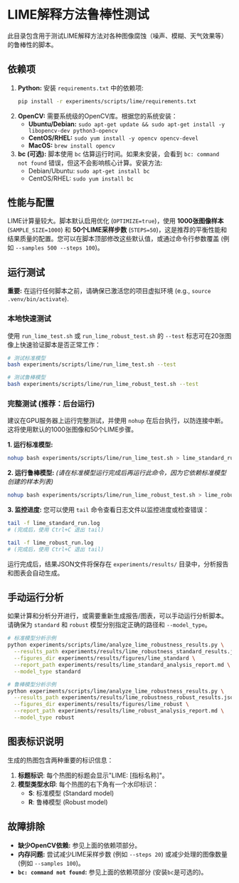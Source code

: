 # LIME解释方法鲁棒性测试

此目录包含用于测试LIME解释方法对各种图像腐蚀（噪声、模糊、天气效果等）的鲁棒性的脚本。

## 依赖项

1.  **Python:** 安装 `requirements.txt` 中的依赖项:
    ```bash
    pip install -r experiments/scripts/lime/requirements.txt
    ```
2.  **OpenCV:** 需要系统级的OpenCV库。根据您的系统安装：
    *   **Ubuntu/Debian:** `sudo apt-get update && sudo apt-get install -y libopencv-dev python3-opencv`
    *   **CentOS/RHEL:** `sudo yum install -y opencv opencv-devel`
    *   **MacOS:** `brew install opencv`
3.  **bc (可选):** 脚本使用 `bc` 估算运行时间。如果未安装，会看到 `bc: command not found` 错误，但这不会影响核心计算。安装方法:
    *   Debian/Ubuntu: `sudo apt-get install bc`
    *   CentOS/RHEL: `sudo yum install bc`

## 性能与配置

LIME计算量较大。脚本默认启用优化 (`OPTIMIZE=true`)，使用 **1000张图像样本** (`SAMPLE_SIZE=1000`) 和 **50个LIME采样步数** (`STEPS=50`)，这是推荐的平衡性能和结果质量的配置。您可以在脚本顶部修改这些默认值，或通过命令行参数覆盖 (例如 `--samples 500 --steps 100`)。

## 运行测试

**重要:** 在运行任何脚本之前，请确保已激活您的项目虚拟环境 (e.g., `source .venv/bin/activate`).

### 本地快速测试

使用 `run_lime_test.sh` 或 `run_lime_robust_test.sh` 的 `--test` 标志可在20张图像上快速验证脚本是否正常工作：

```bash
# 测试标准模型
bash experiments/scripts/lime/run_lime_test.sh --test

# 测试鲁棒模型
bash experiments/scripts/lime/run_lime_robust_test.sh --test
```

### 完整测试 (推荐：后台运行)

建议在GPU服务器上运行完整测试，并使用 `nohup` 在后台执行，以防连接中断。这将使用默认的1000张图像和50个LIME步骤。

**1. 运行标准模型:**
```bash
nohup bash experiments/scripts/lime/run_lime_test.sh > lime_standard_run.log 2>&1 &
```

**2. 运行鲁棒模型:**
*(请在标准模型运行完成后再运行此命令，因为它依赖标准模型创建的样本列表)*
```bash
nohup bash experiments/scripts/lime/run_lime_robust_test.sh > lime_robust_run.log 2>&1 &
```

**3. 监控进度:**
您可以使用 `tail` 命令查看日志文件以监控进度或检查错误：
```bash
tail -f lime_standard_run.log
# (完成后，使用 Ctrl+C 退出 tail)

tail -f lime_robust_run.log
# (完成后，使用 Ctrl+C 退出 tail)
```

运行完成后，结果JSON文件将保存在 `experiments/results/` 目录中，分析报告和图表会自动生成。

## 手动运行分析

如果计算和分析分开进行，或需要重新生成报告/图表，可以手动运行分析脚本。请确保为 `standard` 和 `robust` 模型分别指定正确的路径和 `--model_type`。

```bash
# 标准模型分析示例
python experiments/scripts/lime/analyze_lime_robustness_results.py \
  --results_path experiments/results/lime_robustness_standard_results.json \
  --figures_dir experiments/results/figures/lime_standard \
  --report_path experiments/results/lime_standard_analysis_report.md \
  --model_type standard

# 鲁棒模型分析示例
python experiments/scripts/lime/analyze_lime_robustness_results.py \
  --results_path experiments/results/lime_robustness_robust_results.json \
  --figures_dir experiments/results/figures/lime_robust \
  --report_path experiments/results/lime_robust_analysis_report.md \
  --model_type robust
```

## 图表标识说明

生成的热图包含两种重要的标识信息：

1. **标题标识**: 每个热图的标题会显示"LIME: [指标名称]"。
2. **模型类型水印**: 每个热图的右下角有一个水印标识：
   - **S**: 标准模型 (Standard model)
   - **R**: 鲁棒模型 (Robust model)

## 故障排除

*   **缺少OpenCV依赖:** 参见上面的依赖项部分。
*   **内存问题:** 尝试减少LIME采样步数 (例如 `--steps 20`) 或减少处理的图像数量 (例如 `--samples 100`)。
*   **`bc: command not found`:** 参见上面的依赖项部分 (安装`bc`是可选的)。